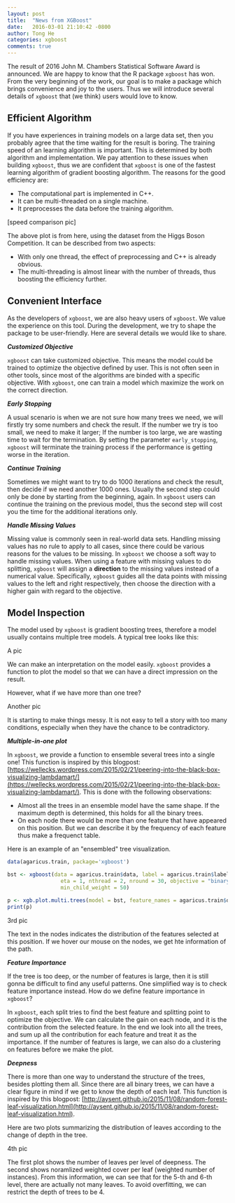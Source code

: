 ```yaml
---
layout: post
title:  "News from XGBoost"
date:   2016-03-01 21:10:42 -0800
author: Tong He
categories: xgboost
comments: true
---
```


The result of 2016 John M. Chambers Statistical Software Award is announced. We are happy to know that the R package `xgboost` has won. From the very beginning of the work, our goal is to make a package which brings convenience and joy to the users. Thus we will introduce several details of `xgboost` that (we think) users would love to know.

## Efficient Algorithm

If you have experiences in training models on a large data set, then you probably agree that the time waiting for the result is boring. The training speed of an learning algorithm is important. This is determined by both algorithm and implementation. We pay attention to these issues when building `xgboost`, thus we are confident that `xgboost` is one of the fastest learning algorithm of gradient boosting algorithm. The reasons for the good efficiency are:

- The computational part is implemented in C++.
- It can be multi-threaded on a single machine.
- It preprocesses the data before the training algorithm.

[speed comparison pic]

The above plot is from here, using the dataset from the Higgs Boson Competition. It can be described from two aspects:

- With only one thread, the effect of preprocessing and C++ is already obvious.
- The multi-threading is almost linear with the number of threads, thus boosting the efficiency further.

## Convenient Interface

As the developers of `xgboost`, we are also heavy users of `xgboost`. We value the experience on this tool. During the development, we try to shape the package to be user-friendly. Here are several details we would like to share.

***Customized Objective***

`xgboost` can take customized objective. This means the model could be trained to optimize the objective defined by user. This is not often seen in other tools, since most of the algorithms are binded with a specific objective. With `xgboost`, one can train a model which maximize the work on the correct direction.

***Early Stopping***

A usual scenario is when we are not sure how many trees we need, we will firstly try some numbers and check the result. If the number we try is too small, we need to make it larger; If the number is too large, we are wasting time to wait for the termination. By setting the parameter `early_stopping`, `xgboost` will terminate the training process if the performance is getting worse in the iteration.

***Continue Training***

Sometimes we might want to try to do 1000 iterations and check the result, then decide if we need another 1000 ones. Usually the second step could only be done by starting from the beginning, again. In `xgboost` users can continue the training on the previous model, thus the second step will cost you the time for the additional iterations only.

***Handle Missing Values***

Missing value is commonly seen in real-world data sets. Handling missing values has no rule to apply to all cases, since there could be various reasons for the values to be missing. In `xgboost` we choose a soft way to handle missing values. When using a feature with missing values to do splitting, `xgboost` will assign a **direction** to the missing values instead of a numerical value. Specifically, `xgboost` guides all the data points with missing values to the left and right respectively, then choose the direction with a higher gain with regard to the objective.

## Model Inspection

The model used by `xgboost` is gradient boosting trees, therefore a model usually contains multiple tree models. A typical tree looks like this:

A pic

We can make an interpretation on the model easily. `xgboost` provides a function to plot the model so that we can have a direct impression on the result.

However, what if we have more than one tree?

Another pic

It is starting to make things messy. It is not easy to tell a story with too many conditions, especially when they have the chance to be contradictory.

***Multiple-in-one plot***

In `xgboost`, we provide a function to ensemble several trees into a single one! This function is inspired by this blogpost: [https://wellecks.wordpress.com/2015/02/21/peering-into-the-black-box-visualizing-lambdamart/](https://wellecks.wordpress.com/2015/02/21/peering-into-the-black-box-visualizing-lambdamart/). This is done with the following observations:

- Almost all the trees in an ensemble model have the same shape. If the maximum depth is determined, this holds for all the binary trees.
- On each node there would be more than one feature that have appeared on this position. But we can describe it by the frequency of each feature thus make a frequenct table.

Here is an example of an "ensembled" tree visualization.

```r
data(agaricus.train, package='xgboost')

bst <- xgboost(data = agaricus.train$data, label = agaricus.train$label, max.depth = 15,
                 eta = 1, nthread = 2, nround = 30, objective = "binary:logistic",
                 min_child_weight = 50)

p <- xgb.plot.multi.trees(model = bst, feature_names = agaricus.train$data@Dimnames[[2]], features.keep = 3)
print(p)
```

3rd pic

The text in the nodes indicates the distribution of the features selected at this position. If we hover our mouse on the nodes, we get hte information of the path.

***Feature Importance***

If the tree is too deep, or the number of features is large, then it is still gonna be difficult to find any useful patterns. One simplified way is to check feature importance instead. How do we define feature importance in `xgboost`?

In `xgboost`, each split tries to find the best feature and splitting point to optimize the objective. We can calculate the gain on each node, and it is the contribution from the selected feature. In the end we look into all the trees, and sum up all the contribution for each feature and treat it as the importance. If the number of features is large, we can also do a clustering on features before we make the plot.

***Deepness***

There is more than one way to understand the structure of the trees, besides plotting them all. Since there are all binary trees, we can have a clear figure in mind if we get to know the depth of each leaf. This function is inspired by this blogpost: [http://aysent.github.io/2015/11/08/random-forest-leaf-visualization.html](http://aysent.github.io/2015/11/08/random-forest-leaf-visualization.html).

Here are two plots summarizing the distribution of leaves according to the change of depth in the tree.

4th pic

The first plot shows the number of leaves per level of deepness. The second shows noramlized weighted cover per leaf (weighted number of instances). From this information, we can see that for the 5-th and 6-th level, there are actually not many leaves. To avoid overfitting, we can restrict the depth of trees to be 4.








